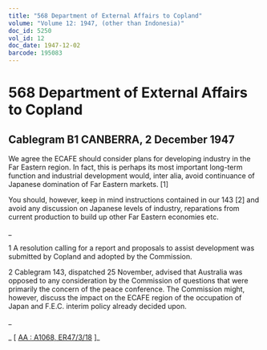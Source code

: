 ```yaml
---
title: "568 Department of External Affairs to Copland"
volume: "Volume 12: 1947, (other than Indonesia)"
doc_id: 5250
vol_id: 12
doc_date: 1947-12-02
barcode: 195083
---
```


# 568 Department of External Affairs to Copland

## Cablegram B1 CANBERRA, 2 December 1947

We agree the ECAFE should consider plans for developing industry in the Far Eastern region. In fact, this is perhaps its most important long-term function and industrial development would, inter alia, avoid continuance of Japanese domination of Far Eastern markets. [1]

You should, however, keep in mind instructions contained in our 143 [2] and avoid any discussion on Japanese levels of industry, reparations from current production to build up other Far Eastern economies etc.

_

1 A resolution calling for a report and proposals to assist development was submitted by Copland and adopted by the Commission.

2 Cablegram 143, dispatched 25 November, advised that Australia was opposed to any consideration by the Commission of questions that were primarily the concern of the peace conference. The Commission might, however, discuss the impact on the ECAFE region of the occupation of Japan and F.E.C. interim policy already decided upon.

_

_ [ [AA : A1068, ER47/3/18](http://www.naa.gov.au/cgi-bin/Search?O=I&Number=195083) ]_
